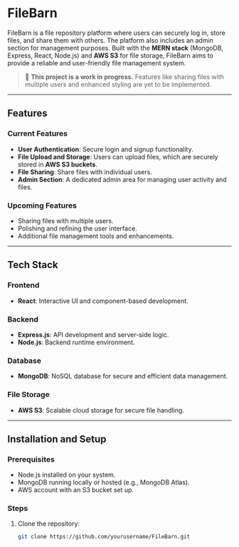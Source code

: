 # FileBarn

FileBarn is a file repository platform where users can securely log in, store files, and share them with others. The platform also includes an admin section for management purposes. Built with the **MERN stack** (MongoDB, Express, React, Node.js) and **AWS S3** for file storage, FileBarn aims to provide a reliable and user-friendly file management system.

> 🚧 **This project is a work in progress.** Features like sharing files with multiple users and enhanced styling are yet to be implemented.

---

## Features

### Current Features
- **User Authentication**: Secure login and signup functionality.
- **File Upload and Storage**: Users can upload files, which are securely stored in **AWS S3 buckets**.
- **File Sharing**: Share files with individual users.
- **Admin Section**: A dedicated admin area for managing user activity and files.

### Upcoming Features
- Sharing files with multiple users.
- Polishing and refining the user interface.
- Additional file management tools and enhancements.

---

## Tech Stack

### Frontend
- **React**: Interactive UI and component-based development.

### Backend
- **Express.js**: API development and server-side logic.
- **Node.js**: Backend runtime environment.

### Database
- **MongoDB**: NoSQL database for secure and efficient data management.

### File Storage
- **AWS S3**: Scalable cloud storage for secure file handling.

---

## Installation and Setup

### Prerequisites
- Node.js installed on your system.
- MongoDB running locally or hosted (e.g., MongoDB Atlas).
- AWS account with an S3 bucket set up.

### Steps
1. Clone the repository:
   ```bash
   git clone https://github.com/yourusername/FileBarn.git
